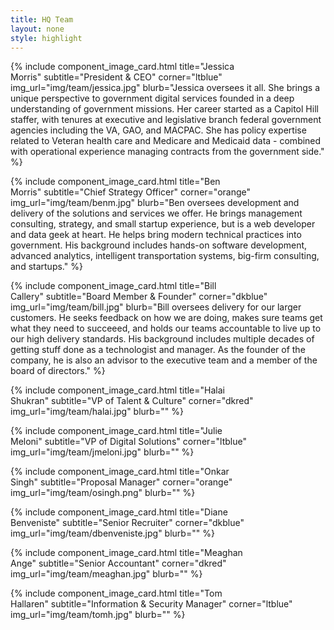 ```yaml
---
title: HQ Team
layout: none
style: highlight
---
```


<div class="row mx-auto text-center">

{% include component_image_card.html
  title="Jessica<br />Morris"
  subtitle="President & CEO"
  corner="ltblue"
  img_url="img/team/jessica.jpg"
  blurb="Jessica oversees it all. She brings a unique perspective to government digital services founded in a deep understanding of government missions. Her career started as a Capitol Hill staffer, with tenures at executive and legislative branch federal government agencies including the VA, GAO, and MACPAC. She has policy expertise related to Veteran health care and Medicare and Medicaid data - combined with operational experience managing contracts from the government side."
%}

{% include component_image_card.html
  title="Ben<br />Morris"
  subtitle="Chief Strategy Officer"
  corner="orange"
  img_url="img/team/benm.jpg"
  blurb="Ben oversees development and delivery of the solutions and services we offer. He brings management consulting, strategy, and small startup experience, but is a web developer and data geek at heart. He helps bring modern technical practices into government. His background includes hands-on software development, advanced analytics, intelligent transportation systems, big-firm consulting, and startups."
%}

{% include component_image_card.html
  title="Bill<br />Callery"
  subtitle="Board Member & Founder"
  corner="dkblue"
  img_url="img/team/bill.jpg"
  blurb="Bill oversees delivery for our larger customers. He seeks feedback on how we are doing, makes sure teams get what they need to succeeed, and holds our teams accountable to live up to our high delivery standards. His background includes multiple decades of getting stuff done as a technologist and manager. As the founder of the company, he is also an advisor to the executive team and a member of the board of directors."
%}


{% include component_image_card.html
  title="Halai<br />Shukran"
  subtitle="VP of Talent & Culture"
  corner="dkred"
  img_url="img/team/halai.jpg"
  blurb=""
%}

{% include component_image_card.html
  title="Julie<br />Meloni"
  subtitle="VP of Digital Solutions"
  corner="ltblue"
  img_url="img/team/jmeloni.jpg"
  blurb=""
%}

{% include component_image_card.html
  title="Onkar<br />Singh"
  subtitle="Proposal Manager"
  corner="orange"
  img_url="img/team/osingh.png"
  blurb=""
%}

{% include component_image_card.html
  title="Diane<br />Benveniste"
  subtitle="Senior Recruiter"
  corner="dkblue"
  img_url="img/team/dbenveniste.jpg"
  blurb=""
%}

{% include component_image_card.html
  title="Meaghan<br />Ange"
  subtitle="Senior Accountant"
  corner="dkred"
  img_url="img/team/meaghan.jpg"
  blurb=""
%}

{% include component_image_card.html
  title="Tom<br />Hallaren"
  subtitle="Information & Security Manager"
  corner="ltblue"
  img_url="img/team/tomh.jpg"
  blurb=""
%}

</div>
